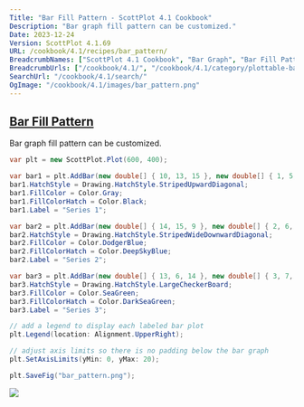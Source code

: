 ```yaml
---
Title: "Bar Fill Pattern - ScottPlot 4.1 Cookbook"
Description: "Bar graph fill pattern can be customized."
Date: 2023-12-24
Version: ScottPlot 4.1.69
URL: /cookbook/4.1/recipes/bar_pattern/
BreadcrumbNames: ["ScottPlot 4.1 Cookbook", "Bar Graph", "Bar Fill Pattern"]
BreadcrumbUrls: ["/cookbook/4.1/", "/cookbook/4.1/category/plottable-bar-graph", "/cookbook/4.1/recipes/bar_pattern/"]
SearchUrl: "/cookbook/4.1/search/"
OgImage: "/cookbook/4.1/images/bar_pattern.png"
---
```


<h2><a id='bar-fill-pattern' href='/cookbook/4.1/recipes/bar_pattern/'>Bar Fill Pattern</a></h2>

Bar graph fill pattern can be customized.

```cs
var plt = new ScottPlot.Plot(600, 400);

var bar1 = plt.AddBar(new double[] { 10, 13, 15 }, new double[] { 1, 5, 9 });
bar1.HatchStyle = Drawing.HatchStyle.StripedUpwardDiagonal;
bar1.FillColor = Color.Gray;
bar1.FillColorHatch = Color.Black;
bar1.Label = "Series 1";

var bar2 = plt.AddBar(new double[] { 14, 15, 9 }, new double[] { 2, 6, 10 });
bar2.HatchStyle = Drawing.HatchStyle.StripedWideDownwardDiagonal;
bar2.FillColor = Color.DodgerBlue;
bar2.FillColorHatch = Color.DeepSkyBlue;
bar2.Label = "Series 2";

var bar3 = plt.AddBar(new double[] { 13, 6, 14 }, new double[] { 3, 7, 11 });
bar3.HatchStyle = Drawing.HatchStyle.LargeCheckerBoard;
bar3.FillColor = Color.SeaGreen;
bar3.FillColorHatch = Color.DarkSeaGreen;
bar3.Label = "Series 3";

// add a legend to display each labeled bar plot
plt.Legend(location: Alignment.UpperRight);

// adjust axis limits so there is no padding below the bar graph
plt.SetAxisLimits(yMin: 0, yMax: 20);

plt.SaveFig("bar_pattern.png");
```

<img src='../../images/bar_pattern.png' class='d-block mx-auto my-5' />



